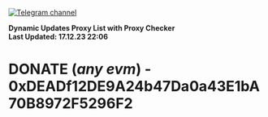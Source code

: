 [![Telegram channel](https://img.shields.io/endpoint?url=https://runkit.io/damiankrawczyk/telegram-badge/branches/master?url=https://t.me/n4z4v0d)](https://t.me/n4z4v0d) 

**Dynamic Updates Proxy List with Proxy Checker**  
**Last Updated: 17.12.23 22:06**

# DONATE (_any evm_) - 0xDEADf12DE9A24b47Da0a43E1bA70B8972F5296F2
